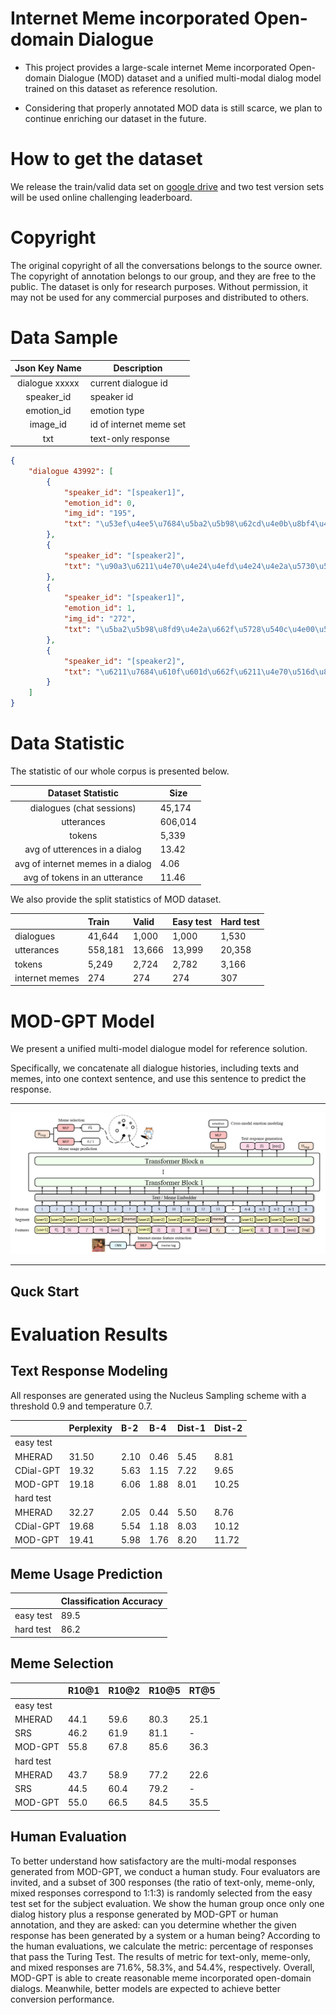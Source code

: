 # Internet Meme incorporated Open-domain Dialogue 

* This project provides a large-scale internet Meme incorporated Open-domain Dialogue (MOD) dataset and a unified multi-modal dialog model trained on this dataset as reference resolution. 

* Considering that properly annotated MOD data is still scarce, we plan to continue enriching our dataset in the future. 

# How to get the dataset 

We release the train/valid data set on [google drive](https://drive.google.com/drive/folders/1EzUKJbcMNafmnaU7f5iDZ8ThgFIx0OsO?usp=sharing) and two test version sets will be used online challenging leaderboard.  

# Copyright 

The original copyright of all the conversations belongs to the source owner.
The copyright of annotation belongs to our group, and they are free to the public.
The dataset is only for research purposes. Without permission, it may not be used for any commercial purposes and distributed to others.

 
# Data Sample 


|  Json Key Name  | Description                                |
|:---------------:|--------------------------------------------|
| dialogue xxxxx  | current dialogue id                        |
| speaker_id      | speaker id                                 |
| emotion_id      | emotion type                               |
| image_id        | id of internet meme set                    |
| txt             | text-only response                         |



```json
{
    "dialogue 43992": [
        {
            "speaker_id": "[speaker1]",
            "emotion_id": 0,
            "img_id": "195",
            "txt": "\u53ef\u4ee5\u7684\u5ba2\u5b98\u62cd\u4e0b\u8bf4\u4e00\u58f0\u8981\u624b\u52a8\u6539\u4ef7"
        },
        {
            "speaker_id": "[speaker2]",
            "txt": "\u90a3\u6211\u4e70\u4e24\u4efd\u4e24\u4e2a\u5730\u5740"
        },
        {
            "speaker_id": "[speaker1]",
            "emotion_id": 1,
            "img_id": "272",
            "txt": "\u5ba2\u5b98\u8fd9\u4e2a\u662f\u5728\u540c\u4e00\u5730\u5740\u4e24\u4e2a\u5730\u5740\u4e0d\u884c\u54e6"
        },
        {
            "speaker_id": "[speaker2]",
            "txt": "\u6211\u7684\u610f\u601d\u662f\u6211\u4e70\u516d\u888b"
        } 
    ]
}
```

# Data Statistic

The statistic of our whole corpus is presented below. 

|  Dataset Statistic            | Size                            |
|:-----------------------------:|---------------------------------|
| dialogues (chat sessions)     | 45,174                          |
| utterances                    | 606,014                         |
| tokens                        | 5,339                           |
| avg of utterences in a dialog | 13.42                           |
| avg of internet memes in a dialog | 4.06                        |
| avg of tokens in an utterance | 11.46                           |


We also provide the split statistics of MOD dataset. 

|            | Train | Valid | Easy test | Hard test | 
|:-----------|:------|:------|:----------|:----------| 
|dialogues   |41,644 | 1,000 | 1,000     | 1,530     |
|utterances  |558,181| 13,666| 13,999    | 20,358    | 
|tokens      | 5,249 | 2,724 | 2,782     | 3,166     | 
|internet memes| 274 | 274   | 274       | 307       |




# MOD-GPT Model 

We present a unified multi-model dialogue model for reference solution.

Specifically,  we concatenate all dialogue histories, including texts and memes,  into one context sentence, and use this sentence to predict the response. 

---

![](./img/work.png)

---

## Quck Start 


# Evaluation Results 


## Text Response Modeling 

All responses are generated using the Nucleus Sampling scheme with a threshold 0.9 and temperature 0.7. 


|            | Perplexity | B-2 | B-4 | Dist-1 | Dist-2 |
|:-----------|:------|:------|:----------|:----------|:--------| 
| easy test              |
|MHERAD  |31.50 | 2.10 | 0.46     | 5.45     | 8.81  |
|CDial-GPT  | 19.32 | 5.63 | 1.15    | 7.22  | 9.65  |
|MOD-GPT  | 19.18 | 6.06 | 1.88   | 8.01     | 10.25  |
|hard test               | 
|MHERAD  | 32.27 | 2.05 | 0.44 | 5.50 | 8.76| 
|CDial-GPT | 19.68 | 5.54 | 1.18 | 8.03 | 10.12 | 
|MOD-GPT | 19.41 | 5.98 | 1.76 | 8.20 | 11.72 | 

## Meme Usage Prediction 

|        | Classification Accuracy | 
|:----------|:--------| 
| easy test | 89.5 | 
| hard test | 86.2 | 


## Meme Selection 

|     | R10@1 | R10@2 | R10@5 | RT@5 | 
|:-----------|:------|:------|:----------|:----------|
| easy test    |
| MHERAD | 44.1 | 59.6 | 80.3 | 25.1 | 
|SRS | 46.2 | 61.9 | 81.1 | - | 
|MOD-GPT| 55.8 | 67.8 | 85.6 | 36.3 | 
| hard test    |
| MHERAD | 43.7 | 58.9 | 77.2 | 22.6 | 
| SRS | 44.5 | 60.4 | 79.2 | - | 
| MOD-GPT | 55.0 | 66.5 | 84.5 | 35.5 | 


## Human Evaluation 

To better understand how satisfactory are the multi-modal responses generated from MOD-GPT, we conduct a human study. Four evaluators are invited, and a subset of 300 responses (the ratio of text-only, meme-only, mixed responses correspond to 1:1:3) is randomly selected from the easy test set for the subject evaluation. We show the human group once only one dialog history plus a response generated by MOD-GPT or human annotation, and they are asked: can you determine whether the given response has been generated by a system or a human being? According to the human evaluations, we calculate the metric: percentage of responses that pass the Turing Test. The results of metric for text-only, meme-only, and mixed responses are 71.6\%, 58.3\%, and 54.4\%, respectively. Overall, MOD-GPT is able to create reasonable meme incorporated open-domain dialogs. Meanwhile, better models are expected to achieve better conversion performance. 








